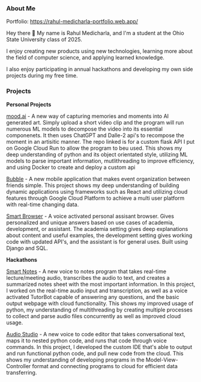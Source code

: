 ### About Me
Portfolio: https://rahul-medicharla-portfolio.web.app/

Hey there 👋 My name is Rahul Medicharla, and I'm a student at the Ohio State University class of 2025.

I enjoy creating new products using new technologies, learning more about the field of computer science, and applying learned knowledge.   

I also enjoy participating in annual hackathons and developing my own side projects during my free time.

### Projects
<b>Personal Projects</b>

<p><a href = "https://github.com/rahulmedicharla/mood.ai">mood.ai</a> - A new way of capturing memories and moments into AI generated art. Simply upload a short video clip and the program will run numerous ML models to decompose the video into its essential componenets. It then uses ChatGPT and Dalle-2 api's to recompose the moment in an artisitic manner. The repo linked is for a custom flask API I put on Google Cloud Run to allow the program to beu used. This shows my deep understanding of python and its object orientated style, utilizing ML models to parse important information, mutlithreading to improve efficiency, and using Docker to create and deploy a custom api<p>

<p><a href = "https://github.com/rahulmedicharla/Bubble">Bubble</a> - A new mobile application that makes event organization between friends simple. This project shows my deep understanding of building dynamic applications using frameworks such as React and utilizing cloud features through Google Cloud Platform to achieve a multi user 
platform with real-time changing data.</p>

<p><a href = "https://github.com/rahulmedicharla/SmartBrowser">Smart Browser</a> - A voice activated personal assisant browser. Gives personalized and unique answers based on use cases of academia, development, or assistant. The academia setting gives deep explanations about content and useful examples, the development setting gives working code with updated API's, and the assistant is for general uses. Built using Django and SQL. </p>

<b>Hackathons</b>
<p><a href = "https://github.com/jackitaliano/Make23">Smart Notes</a> - A new voice to notes program that takes real-time lecture/meeting audio, transcribes the audio to text, and creates a summarized notes sheet with the most important information. In this project, I worked on the real-time audio input and transcription, as well as a voice activated TutorBot capable of answering any questions, and the basic output webpage with cloud functionality. This shows my improved usage of python, my understanding of multithreading by creating multiple processes to collect and parse audio files concurrently as well as improved cloud usage.</p>

<p><a href = "https://github.com/rahulmedicharla/HackOhio2022">Audio Studio</a> - A new voice to code editor that takes conversational text, maps it to nested python code, and runs that code through voice commands. In this project, I developed the custom IDE that's able to output and run functional python code, and pull new code from the cloud. This shows my understanding of developing programs in the Model-View-Controller format and connecting programs to cloud for efficient data transferring.</p>
